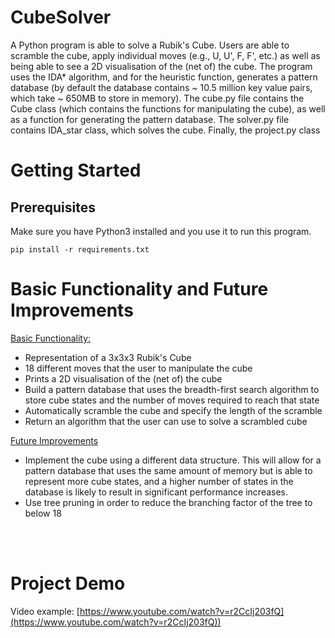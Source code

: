 # CubeSolver
A Python program is able to solve a Rubik's Cube. Users are able to scramble the cube, apply individual moves (e.g., U, U', F, F', etc.) as well as being able to see a 2D visualisation of the (net of) the cube. The program uses the IDA* algorithm, and for the heuristic function, generates a pattern database (by default the database contains ~ 10.5 million key value pairs, which take ~ 650MB to store in memory). The cube.py file contains the Cube class (which contains the functions for manipulating the cube), as well as a function for generating the pattern database. The solver.py file contains IDA_star class, which solves the cube. Finally, the project.py class 
# Getting Started

## Prerequisites
Make sure you have Python3 installed and you use it to run this program.
```
pip install -r requirements.txt
```

# Basic Functionality and Future Improvements
<ins>Basic Functionality:</ins>
* Representation of a 3x3x3 Rubik's Cube
* 18 different moves that the user to manipulate the cube
* Prints a 2D visualisation of the (net of) the cube
* Build a pattern database that uses the breadth-first search algorithm to store cube states and the number of moves required to reach that state 
* Automatically scramble the cube and specify the length of the scramble
* Return an algorithm that the user can use to solve a scrambled cube
<div dr="rtl"><ins>Future Improvements</u></div>

* Implement the cube using a different data structure. This will allow for a pattern database that uses the same amount of memory but is able to represent more cube states, and a higher number of states in the database is likely to result in significant performance increases.
* Use tree pruning in order to reduce the branching factor of the tree to below 18

<br><br>
# Project Demo
Video example: [https://www.youtube.com/watch?v=r2CcIj203fQ](https://www.youtube.com/watch?v=r2CcIj203fQ))
